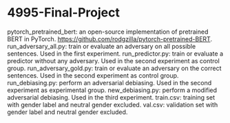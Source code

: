 # 4995-Final-Project
pytorch_pretrained_bert: an open-source implementation of pretrained BERT in PyTorch. https://github.com/rodgzilla/pytorch-pretrained-BERT.
run_adversary_all.py: train or evaluate an adversary on all possible sentences. Used in the first experiment.
run_predictor.py: train or evaluate a predictor without any adversary. Used in the second experiment as control group.
run_adversary_gold.py: train or evaluate an adversary on the correct sentences. Used in the second experiment as control group.
run_debiasing.py: perform an adversarial debiasing. Used in the second experiment as experimental group.
new_debiasing.py: perform a modified adversarial debiasing. Used in the third experiment.
train.csv: training set with gender label and neutral gender excluded.
val.csv: validation set with gender label and neutral gender excluded.
